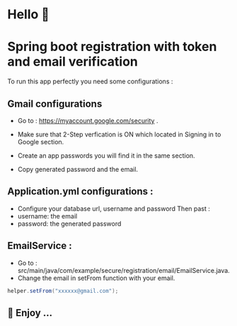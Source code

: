 
# Hello 👋


# Spring boot registration with token and email verification

To run this app perfectly you need some configurations :




## Gmail configurations

- Go to : https://myaccount.google.com/security .

- Make sure that 2-Step verfication is ON which located in Signing in to Google section.

- Create an app passwords you will find it in the same section.

- Copy generated password and the email.

## Application.yml configurations :

- Configure your database url, username and password
Then past :
- username: the email
- password: the generated password

## EmailService :

- Go to : src/main/java/com/example/secure/registration/email/EmailService.java.
- Change the email in setFrom function with your email.






```java
helper.setFrom("xxxxxx@gmail.com");

```


## 👋 Enjoy ...


